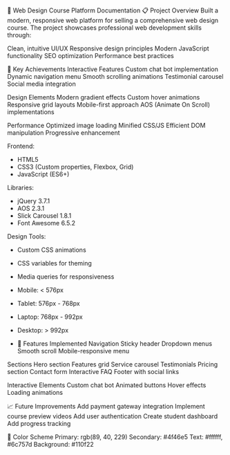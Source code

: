 🌟 Web Design Course Platform Documentation
📋 Project Overview
Built a modern, responsive web platform for selling a comprehensive web design course. The project showcases professional web development skills through:

Clean, intuitive UI/UX
Responsive design principles
Modern JavaScript functionality
SEO optimization
Performance best practices


🎯 Key Achievements
Interactive Features
Custom chat bot implementation
Dynamic navigation menu
Smooth scrolling animations
Testimonial carousel
Social media integration

Design Elements
Modern gradient effects
Custom hover animations
Responsive grid layouts
Mobile-first approach
AOS (Animate On Scroll) implementations

Performance
Optimized image loading
Minified CSS/JS
Efficient DOM manipulation
Progressive enhancement

Frontend:
- HTML5
- CSS3 (Custom properties, Flexbox, Grid)
- JavaScript (ES6+)

Libraries:
- jQuery 3.7.1
- AOS 2.3.1
- Slick Carousel 1.8.1
- Font Awesome 6.5.2

Design Tools:
- Custom CSS animations
- CSS variables for theming
- Media queries for responsiveness

- Mobile: < 576px
- Tablet: 576px - 768px
- Laptop: 768px - 992px
- Desktop: > 992px

- 🌈 Features Implemented
Navigation
Sticky header
Dropdown menus
Smooth scroll
Mobile-responsive menu

Sections
Hero section
Features grid
Service carousel
Testimonials
Pricing section
Contact form
Interactive FAQ
Footer with social links

Interactive Elements
Custom chat bot
Animated buttons
Hover effects
Loading animations

📈 Future Improvements
Add payment gateway integration
Implement course preview videos
Add user authentication
Create student dashboard
Add progress tracking

🎨 Color Scheme
Primary: rgb(89, 40, 229)
Secondary: #4f46e5
Text: #ffffff, #6c757d
Background: #110f22
